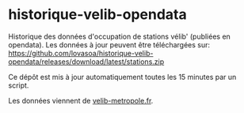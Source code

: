 # historique-velib-opendata

Historique des données d'occupation de stations vélib' (publiées en opendata).
Les données à jour peuvent être téléchargées sur:
https://github.com/lovasoa/historique-velib-opendata/releases/download/latest/stations.zip

Ce dépôt est mis à jour automatiquement toutes les 15 minutes par un script.

Les données viennent de [velib-metropole.fr](https://www.velib-metropole.fr/donnees-open-data-gbfs-du-service-velib-metropole).
